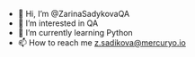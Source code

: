 - 👋 Hi, I’m @ZarinaSadykovaQA
- 👀 I’m interested in QA
- 🌱 I’m currently learning Python
- 📫 How to reach me  z.sadikova@mercuryo.io

<!---
ZarinaSadykovaQA/ZarinaSadykovaQA is a ✨ special ✨ repository because its `README.md` (this file) appears on your GitHub profile.
You can click the Preview link to take a look at your changes.
--->
